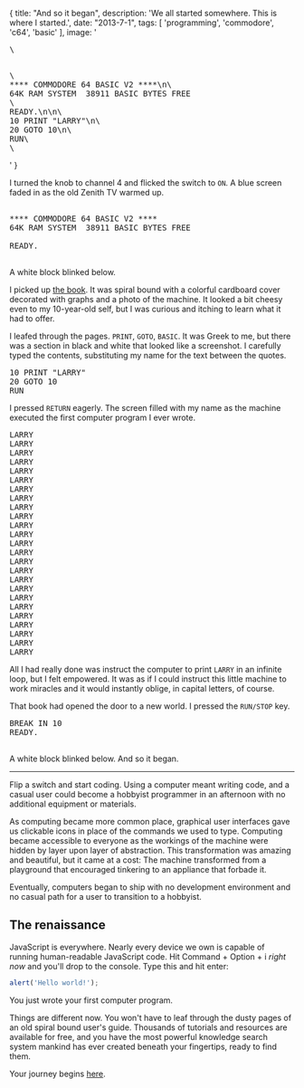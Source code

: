 {
	title: "And so it began",
    description: 'We all started somewhere. This is where I started.',
    date: "2013-7-1",
    tags: [
        'programming',
        'commodore',
        'c64',
        'basic'
    ],
    image: '<pre class="code c64 c64_width animate noMargin small">\
<div class="center">\
**** COMMODORE 64 BASIC V2 ****\n\
64K RAM SYSTEM  38911 BASIC BYTES FREE</div>\
READY.\n\n\
10 PRINT "LARRY"\n\
20 GOTO 10\n\
RUN\
<span class="c64_cursor"></span>\
</pre>'
}

I turned the knob to channel 4 and flicked the switch to `ON`. A  blue screen faded in as the old Zenith TV warmed up.

<pre class="code c64 c64_width fade animate">
<div class="center">
**** COMMODORE 64 BASIC V2 ****
64K RAM SYSTEM  38911 BASIC BYTES FREE</div>
READY.
<span class="c64_cursor"></span>
</pre>

A white block blinked below.

I picked up [the book][1]. It was spiral bound with a colorful cardboard cover decorated with graphs and a photo of the machine. It looked a bit cheesy even to my 10-year-old self, but I was curious and itching to learn what it had to offer.

I leafed through the pages. `PRINT`, `GOTO`, `BASIC`. It was Greek to me, but there was a section in black and white that looked like a screenshot. I carefully typed the contents, substituting my name for the text between the quotes.

<pre class="code c64 c64_width">
10 PRINT "LARRY"
20 GOTO 10
RUN
</pre>

I pressed `RETURN` eagerly. The screen filled with my name as the machine executed the first computer program I ever wrote.

<pre class="code c64 c64_width">
LARRY
LARRY
LARRY
LARRY
LARRY
LARRY
LARRY
LARRY
LARRY
LARRY
LARRY
LARRY
LARRY
LARRY
LARRY
LARRY
LARRY
LARRY
LARRY
LARRY
LARRY
LARRY
LARRY
LARRY
<span class="c64_flash">LARRY</span>
</pre>

All I had really done was instruct the computer to print <code>LARRY</code> in an infinite loop, but I felt empowered. It was as if I could instruct this little machine to work miracles and it would instantly oblige, in capital letters, of course.

That book had opened the door to a new world. I pressed the `RUN/STOP` key.

<pre class="code c64 c64_width animate">
BREAK IN 10
READY.
<span class="c64_cursor"></span>
</pre>

A white block blinked below. And so it began.

<hr>

Flip a switch and start coding. Using a computer meant writing code, and a casual user could become a hobbyist programmer in an afternoon with no additional equipment or materials.

As computing became more common place, graphical user interfaces gave us clickable icons in place of the commands we used to type. Computing became accessible to everyone as the workings of the machine were hidden by layer upon layer of abstraction. This transformation was amazing and beautiful, but it came at a cost: The machine transformed from a playground that encouraged tinkering to an appliance that forbade it.

Eventually, computers began to ship with no development environment and no casual path for a user to transition to a hobbyist.

## The renaissance

JavaScript is everywhere. Nearly every device we own is capable of running human-readable JavaScript code. Hit Command + Option + i *right now* and you'll drop to the console. Type this and hit enter:

```javascript
alert('Hello world!');
```

You just wrote your first computer program.

Things are different now. You won't have to leaf through the dusty pages of an old spiral bound user's guide. Thousands of tutorials and resources are available for free, and you have the most powerful knowledge search system mankind has ever created beneath your fingertips, ready to find them.

Your journey begins <a href="https://developer.mozilla.org/en-US/docs/Web/JavaScript/Guide" target="_blank">here</a>.

[1]: http://www.commodore.ca/manuals/c64_users_guide/c64-users_guide.htm

